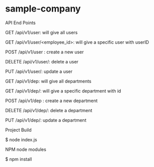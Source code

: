 # sample-company

API End Points

GET /api/v1/user: will give all users 

GET /api/v1/user/<employee_id>: will give a specific user with userID

POST /api/v1/user : create a new user

DELETE /api/v1/user/<userID>: delete a user
  
PUT /api/v1/user/<userID>: update a user 
  

GET /api/v1/dep: will give all departments 

GET /api/v1/dep/<depID>: will give a specific department with id
  
POST /api/v1/dep : create a new department

DELETE /api/v1/dep/<depID>: delete a department
  
PUT /api/v1/dep/<depID>: update a department 

Project Build

  $ node index.js
  
NPM node modules

  $ npm install
